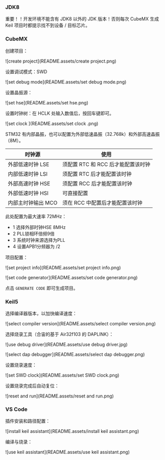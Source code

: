 ### JDK8

重要！！开发环境不能含有 JDK8 以外的 JDK 版本！否则每次 CubeMX 生成 Keil 项目时都提示找不到设备 / 目标芯片。

### CubeMX

创建项目：

![create project](README.assets/create project.png)

设置调试模式：SWD

![set debug mode](README.assets/set debug mode.png)

设置晶振源：

![set hse](README.assets/set hse.png)

设置时钟树：在 HCLK 处输入数值后，按回车键即可。

![set clock ](README.assets/set clock .png)

STM32 有内部晶振，也可以配置为外部低速晶振（32.768k）和外部高速晶振（8M）。

| 时钟源             | **使用**                           |
| ------------------ | ---------------------------------- |
| 外部低速时钟 LSE   | 须配置 RTC 和 RCC 后才能配置该时钟 |
| 内部低速时钟 LSI   | 须配置 RTC 后才能配置该时钟        |
| 外部高速时钟 HSE   | 须配置 RCC 后才能配置该时钟        |
| 外部低速时钟 HSI   | 可直接配置                         |
| 内部主时钟输出 MCO | 须在 RCC 中配置后才能配置该时钟    |

此处配置为最大速率 72MHz：

- 1 选择外部时钟HSE 8MHz  
- 2 PLL锁相环倍频9倍
- 3 系统时钟来源选择为PLL
- 4 设置APB1分频器为 /2

项目配置：

![set project info](README.assets/set project info.png)

![set code generator](README.assets/set code generator.png)

点击 `GENERATE CODE` 即可生成项目。

### Keil5

选择编译器版本，以加快编译速度：

![select compiler version](README.assets/select compiler version.png)

选择烧录工具（合宙的基于 Air32f103 的 DAPLINK）：

![use debug driver](README.assets/use debug driver.jpg)

![select dap debugger](README.assets/select dap debugger.png)

设置烧录速度：

![set SWD clock](README.assets/set SWD clock.png)

设置烧录完成后自动复位：

![reset and run](README.assets/reset and run.png)

### VS Code

插件安装和路径配置：

![install keil assistant](README.assets/install keil assistant.png)

编译与烧录：

![use keil assistant](README.assets/use keil assistant.png)